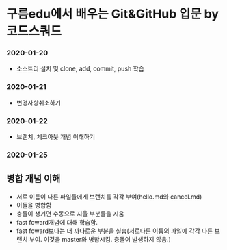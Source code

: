 # 구름edu에서 배우는 Git&GitHub 입문 by 코드스쿼드

### 2020-01-20
- 소스트리 설치 및 clone, add, commit, push 학습
### 2020-01-21
- 변경사항취소하기
### 2020-01-22
- 브랜치, 체크아웃 개념 이해하기
### 2020-01-25
## 병합 개념 이해
- 서로 이름이 다른 파일들에게 브랜치를 각각 부여(hello.md와 cancel.md)
- 이들을 병합함
- 충돌이 생기면 수동으로 지울 부분들을 지움
- fast foward개념에 대해 학습함.
- fast foward보다는 더 까다로운 부분을 실습(서로다른 이름의 파일에 각각 다른 브랜치 부여. 이것을 master와 병합시킴. 충돌이 발생하지 않음.)

